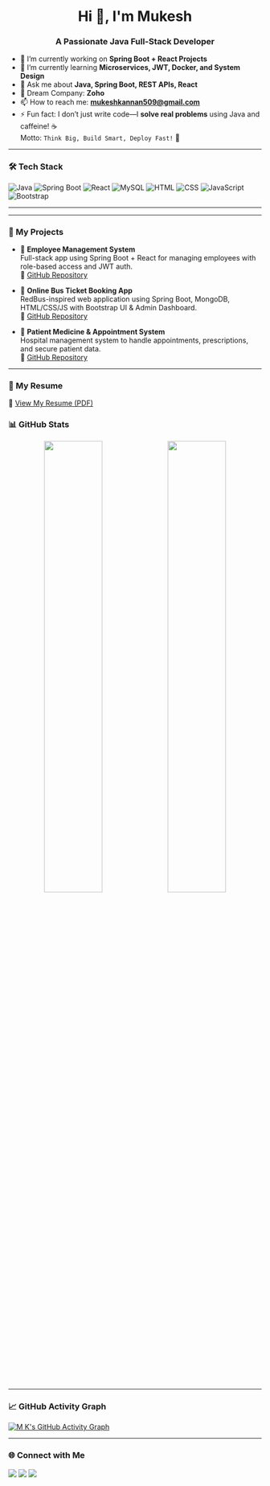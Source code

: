 <h1 align="center">Hi 👋, I'm Mukesh</h1>
<h3 align="center">A Passionate Java Full-Stack Developer</h3>

- 🔭 I’m currently working on **Spring Boot + React Projects**
- 🌱 I’m currently learning **Microservices, JWT, Docker, and System Design**
- 💬 Ask me about **Java, Spring Boot, REST APIs, React**
- 🏢 Dream Company: **Zoho**
- 📫 How to reach me: **mukeshkannan509@gmail.com**
- ⚡ Fun fact: I don’t just write code—I **solve real problems** using Java and caffeine! ☕  
  Motto: `Think Big, Build Smart, Deploy Fast!` 🚀

---

### 🛠️ Tech Stack

![Java](https://img.shields.io/badge/Java-007396?style=for-the-badge&logo=java&logoColor=white)
![Spring Boot](https://img.shields.io/badge/Spring_Boot-6DB33F?style=for-the-badge&logo=spring-boot&logoColor=white)
![React](https://img.shields.io/badge/React-20232A?style=for-the-badge&logo=react&logoColor=61DAFB)
![MySQL](https://img.shields.io/badge/MySQL-005C84?style=for-the-badge&logo=mysql&logoColor=white)
![HTML](https://img.shields.io/badge/HTML-E34F26?style=for-the-badge&logo=html5&logoColor=white)
![CSS](https://img.shields.io/badge/CSS-1572B6?style=for-the-badge&logo=css3&logoColor=white)
![JavaScript](https://img.shields.io/badge/JavaScript-F7DF1E?style=for-the-badge&logo=javascript&logoColor=black)
![Bootstrap](https://img.shields.io/badge/Bootstrap-563D7C?style=for-the-badge&logo=bootstrap&logoColor=white)

---
---

### 🧠 My Projects

- 🚀 **Employee Management System**  
  Full-stack app using Spring Boot + React for managing employees with role-based access and JWT auth.  
  🔗 [GitHub Repository](https://github.com/mukeshm2002/Guvi_Projects/tree/main/employeemanagement)

- 🚌 **Online Bus Ticket Booking App**  
  RedBus-inspired web application using Spring Boot, MongoDB, HTML/CSS/JS with Bootstrap UI & Admin Dashboard.  
  🔗 [GitHub Repository](https://github.com/mukeshm2002/Guvi_Projects/tree/main/bus-booking)

- 💊 **Patient Medicine & Appointment System**  
  Hospital management system to handle appointments, prescriptions, and secure patient data.  
  🔗 [GitHub Repository](https://github.com/mukeshm2002/Guvi_Projects/tree/main/patientapp)

---

### 📄 My Resume  
📌 [View My Resume (PDF)](https://drive.google.com/file/d/1-KgTSXGdpiblOMS2SQpHEhyqUzqsYQav/view?usp=drivesdk)

### 📊 GitHub Stats

<p align="center">
  <img src="https://github-readme-stats.vercel.app/api?username=mukeshm2002&show_icons=true&theme=radical" width="48%" />
  <img src="https://github-readme-streak-stats.herokuapp.com/?user=mukeshm2002&theme=radical" width="48%" />
</p>

---

### 📈 GitHub Activity Graph

[![M K's GitHub Activity Graph](https://github-readme-activity-graph.vercel.app/graph?username=mukeshm2002&theme=react-dark&hide_border=true)](https://github.com/YOUR_GITHUB_USERNAME)

---

### 🌐 Connect with Me

<p align="left">
<a href="https://www.linkedin.com/in/mr-mukesh-murugavel-86bb14285/" target="blank"><img align="center" src="https://img.shields.io/badge/LinkedIn-blue?style=for-the-badge&logo=linkedin&logoColor=white" /></a>
<a href="mailto:mukeshkannan509@gmail.com"><img align="center" src="https://img.shields.io/badge/Gmail-D14836?style=for-the-badge&logo=gmail&logoColor=white" /></a>
<a href="https://mukeshm2002.github.io/My_Portfolio/"target="blank"><img align="center" src="https://img.shields.io/badge/Portfolio-000?style=for-the-badge&logo=firefox&logoColor=white" /></a>
</p>
